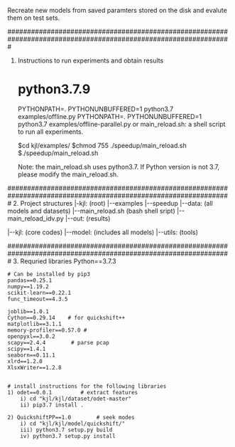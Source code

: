 Recreate new models from saved paramters stored on the disk and evalute them on test sets.

#################################################################################################################
1. Instructions to run experiments and obtain results
    # python3.7.9
    PYTHONPATH=. PYTHONUNBUFFERED=1 python3.7 examples/offline.py
    PYTHONPATH=. PYTHONUNBUFFERED=1 python3.7 examples/offline-parallel.py
    or 
    main_reload.sh: a shell script to run all experiments.

    $cd kjl/examples/
    $chmod 755 ./speedup/main_reload.sh
    $./speedup/main_reload.sh

    Note: the main_reload.sh uses python3.7.
          If Python version is not 3.7, please modify the main_reload.sh.

#################################################################################################################
2. Project structures
|-kjl: (root)
  |--examples
     |--speedup
         |--data: (all models and datasets)
         |--main_reload.sh (bash shell sript)
         |--main_reload_idv.py
         |--out: (results)

  |--kjl: (core codes)
     |--model: (includes all models)
  |--utils: (tools)


#################################################################################################################
3. Requried libraries
    Python==3.7.3

    # Can be installed by pip3
    pandas==0.25.1
    numpy==1.19.2
    scikit-learn==0.22.1
    func_timeout==4.3.5

    joblib==1.0.1
    Cython==0.29.14    # for quickshift++
    matplotlib==3.1.1
    memory-profiler==0.57.0 #
    openpyxl==3.0.2
    scapy==2.4.4        # parse pcap
    scipy==1.4.1
    seaborn==0.11.1
    xlrd==1.2.0
    XlsxWriter==1.2.8


    # install instructions for the following libraries
    1) odet==0.0.1         # extract features
        i) cd "kjl/kjl/dataset/odet-master"
        ii) pip3.7 install .

    2) QuickshiftPP==1.0        # seek modes
        i) cd "kjl/kjl/model/quickshift/"
        iii) python3.7 setup.py build
        iv) python3.7 setup.py install
